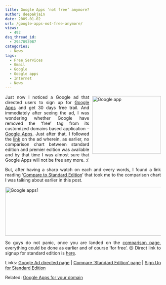 ```yaml
---
title: Google Apps ‘not free’ anymore?
author: deepakjain
date: 2009-01-02
url: /google-apps-not-free-anymore/
views:
  - 492
dsq_thread_id:
  - 2947093987
categories:
  - News
tags:
  - Free Services
  - Gmail
  - Google
  - Google apps
  - Internet
  - News
---
```

<p align="justify">
  <a href="http://www.google.com/apps/intl/en/business/details.html" onclick="_gaq.push(['_trackEvent', 'outbound-article', 'http://www.google.com/apps/intl/en/business/details.html', '']);" ><img class="wp-image-53264" style="border-right: 0px;border-top: 0px;margin: 5px 0px 0px 10px;border-left: 0px;border-bottom: 0px" height="187" alt="Google app" src="http://cdn.devilsworkshop.org/files/2009/01/googleapp.png" width="222" align="right" border="0" /></a> Just now I noticed a Google ad that directed users to sign up for <a href="http://devilsworkshop.org/google-apps-for-your-domain-use-gmail-in-mailyourdomaincom/" target="_blank">Google Apps</a> and get 30 days free trail. And immediately after seeing the ad, I was wondering whether Google have removed the ‘free’ tag from its customized domains based application – <a href="http://devilsworkshop.org/google-apps-for-your-domain-use-gmail-in-mailyourdomaincom/" target="_blank">Google Apps</a>. Just after that, I followed the <a href="http://www.google.com/apps/intl/en/business/details.html" onclick="_gaq.push(['_trackEvent', 'outbound-article', 'http://www.google.com/apps/intl/en/business/details.html', 'link']);" target="_blank">link</a> on the ad wherein, as earlier, no comparison chart between standard edition and premier edition was available and by that time I was almost sure that Google Apps will not be free any more. <img src="http://devilsworkshop.org/wp-includes/images/smilies/frownie.png" alt=":(" class="wp-smiley" style="height: 1em; max-height: 1em;" />
</p>

<p align="justify">
  But, after having a sharp watch on each and every words, I found a link reading ‘<a href="http://www.google.com/apps/intl/en/business/editions.html" onclick="_gaq.push(['_trackEvent', 'outbound-article', 'http://www.google.com/apps/intl/en/business/editions.html', 'Compare to Standard Edition']);" >Compare to Standard Edition</a>’ that took me to the comparison chart I was talking about earlier in this post.
</p>

<p align="justify">
  <img style="border-top-width: 0px;border-left-width: 0px;float: none;border-bottom-width: 0px;margin-left: auto;margin-right: auto;border-right-width: 0px" height="158" alt="Google apps1" src="http://cdn.devilsworkshop.org/files/2009/01/googleapps1.png" width="574" border="0" />
</p>

<p align="justify">
  So guys do not panic, once you are landed on the <a href="http://www.google.com/apps/intl/en/business/editions.html" onclick="_gaq.push(['_trackEvent', 'outbound-article', 'http://www.google.com/apps/intl/en/business/editions.html', 'comparison page']);" >comparison page</a>, everything could be done as earlier and of course ‘for free’. 😉 Direct link to signup for standard edition is <a href="http://www.google.com/a/cpanel/domain/new" onclick="_gaq.push(['_trackEvent', 'outbound-article', 'http://www.google.com/a/cpanel/domain/new', 'here']);" >here</a>.
</p>

<p align="justify">
  Links: <a href="http://www.google.com/apps/intl/en/business/details.html" onclick="_gaq.push(['_trackEvent', 'outbound-article', 'http://www.google.com/apps/intl/en/business/details.html', 'Google Ad directed page']);" >Google Ad directed page</a> | <a href="http://www.google.com/apps/intl/en/business/editions.html" onclick="_gaq.push(['_trackEvent', 'outbound-article', 'http://www.google.com/apps/intl/en/business/editions.html', 'Compare ‘Standard Edition’ page']);" >Compare ‘Standard Edition’ page</a> | <a href="http://www.google.com/a/cpanel/domain/new" onclick="_gaq.push(['_trackEvent', 'outbound-article', 'http://www.google.com/a/cpanel/domain/new', 'Sign Up for Standard Edition']);" >Sign Up for Standard Edition</a>
</p>

<p align="justify">
  Related: <a href="http://devilsworkshop.org/google-apps-for-your-domain-use-gmail-in-mailyourdomaincom/">Google Apps for your domain</a>
</p>
